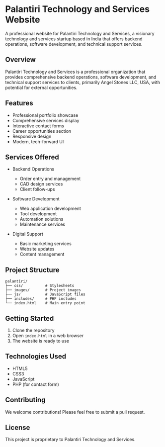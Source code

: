 # Palantiri Technology and Services Website

A professional website for Palantiri Technology and Services, a visionary technology and services startup based in India that offers backend operations, software development, and technical support services.

## Overview

Palantiri Technology and Services is a professional organization that provides comprehensive backend operations, software development, and technical support services to clients, primarily Angel Stones LLC, USA, with potential for external opportunities.

## Features

- Professional portfolio showcase
- Comprehensive services display
- Interactive contact forms
- Career opportunities section
- Responsive design
- Modern, tech-forward UI

## Services Offered

- Backend Operations
  - Order entry and management
  - CAD design services
  - Client follow-ups

- Software Development
  - Web application development
  - Tool development
  - Automation solutions
  - Maintenance services

- Digital Support
  - Basic marketing services
  - Website updates
  - Content management

## Project Structure

```
palantiri/
├── css/          # Stylesheets
├── images/       # Project images
├── js/           # JavaScript files
├── includes/     # PHP includes
└── index.html    # Main entry point
```

## Getting Started

1. Clone the repository
2. Open `index.html` in a web browser
3. The website is ready to use

## Technologies Used

- HTML5
- CSS3
- JavaScript
- PHP (for contact form)

## Contributing

We welcome contributions! Please feel free to submit a pull request.

## License

This project is proprietary to Palantiri Technology and Services.
